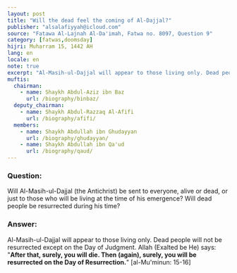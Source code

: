 ```yaml
---
layout: post
title: "Will the dead feel the coming of Al-Dajjal?"
publisher: "alsalafiyyah@icloud.com"
source: "Fatawa Al-Lajnah Al-Da'imah, Fatwa no. 8097, Question 9"
category: [fatwas,doomsday]
hijri: Muharram 15, 1442 AH
lang: en
locale: en
note: true
excerpt: "Al-Masih-ul-Dajjal will appear to those living only. Dead people will not be resurrected except on the Day of Judgment."
muftis:
  chairman: 
    - name: Shaykh Abdul-Aziz ibn Baz
      url: /biography/binbaz/
  deputy_chairman:
    - name: Shaykh Abdul-Razzaq Al-Afifi
      url: /biography/afifi/
  members: 
    - name: Shaykh Abdullah ibn Ghudayyan
      url: /biography/ghudayyan/
    - name: Shaykh Abdullah ibn Qa'ud
      url: /biography/qaud/
---
```


### Question: 

Will Al-Masih-ul-Dajjal (the Antichrist) be sent to everyone, alive or dead, or just to those who will be living at the time of his emergence? Will dead people be resurrected during his time? 

### Answer:

Al-Masih-ul-Dajjal will appear to those living only. Dead people will not be resurrected except on the Day of Judgment. Allah (Exalted be He) says: "**After that, surely, you will die. Then (again), surely, you will be resurrected on the Day of Resurrection.**" [al-Mu'minun: 15-16]
